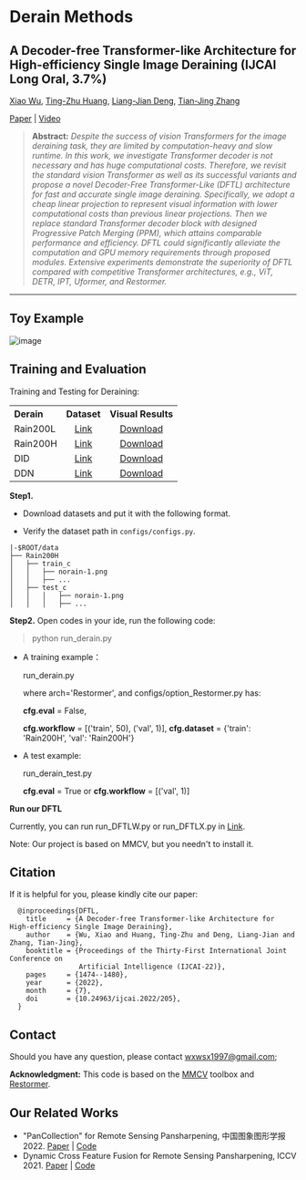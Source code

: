 # Derain Methods
## A Decoder-free Transformer-like Architecture for High-efficiency Single Image Deraining (IJCAI Long Oral, 3.7%)
[Xiao Wu](https://scholar.google.com/citations?user=-aFhoQgAAAAJ&hl=zh-CN), [Ting-Zhu Huang](https://scholar.google.com/citations?user=H7El-ZkAAAAJ&hl=zh-CN), [Liang-Jian Deng](https://scholar.google.com/citations?user=TZs9NxkAAAAJ&hl=zh-CN), [Tian-Jing Zhang](https://tianjingzhang.github.io/)

[Paper](https://www.ijcai.org/proceedings/2022/0205.pdf) |
[Video](https://www.ijcai.org/proceedings/2022/video/205)

> **Abstract:** *Despite the success of vision Transformers for the image deraining task, they are limited by computation-heavy and slow runtime. In this work, we investigate Transformer decoder is not necessary and has huge computational costs. Therefore, we revisit the standard vision Transformer as well as its successful variants and propose a novel Decoder-Free Transformer-Like (DFTL) architecture for fast and accurate single image deraining. Specifically, we adopt a cheap linear projection to represent visual information with lower computational costs than previous linear projections. Then we replace standard Transformer decoder block with designed Progressive Patch Merging (PPM), which attains comparable performance and efficiency. DFTL could significantly alleviate the computation and GPU memory requirements through proposed modules. Extensive experiments demonstrate the superiority of DFTL compared with competitive Transformer architectures, e.g., ViT, DETR, IPT, Uformer, and Restormer.* 
<hr />

## Toy Example
![image](https://user-images.githubusercontent.com/15083102/208884898-6368dee0-3fb5-4236-a86c-80fb3623998a.png)

## Training and Evaluation

Training and Testing for Deraining:

<table>
  <tr>
    <th align="left">Derain</th>
    <th align="center">Dataset</th>
    <th align="center">Visual Results</th>
  </tr>
  <tr>
    <td align="left">Rain200L</td>
    <td align="center"><a href="https://www.icst.pku.edu.cn/struct/Projects/joint_rain_removal.html">Link</a></td>
    <td align="center"><a href="">Download</a></td>
  </tr>
  <tr>
    <td align="left">Rain200H</td>
    <td align="center"><a href="https://www.icst.pku.edu.cn/struct/Projects/joint_rain_removal.html">Link</a></td>
    <td align="center"><a href="">Download</a></td>
  </tr>
  <tr>
    <td>DID</td>
    <td align="center"><a href="https://github.com/hezhangsprinter/DID-MDN">Link</a></td>
    <td align="center"><a href="">Download</a></td>
  </tr>
  <tr>
    <td>DDN</td>
    <td align="center"><a href="https://xueyangfu.github.io/projects/cvpr2017.html">Link</a></td>
    <td align="center"><a href="">Download</a></td>
  </tr>
</table>

**Step1.**
* Download datasets and put it with the following format. 

* Verify the dataset path in `configs/configs.py`.
```
|-$ROOT/data
├── Rain200H
│   ├── train_c
│   │   ├── norain-1.png
│   │   ├── ...
│   ├── test_c
│   │   │   ├── norain-1.png
│   │   │   ├── ...
```

**Step2.** Open codes in your ide,  run the following code:

> python run_derain.py

* A training example：

	run_derain.py
  
	where arch='Restormer', and configs/option_Restormer.py has: 
  
	__cfg.eval__ = False, 
  
	__cfg.workflow__ = [('train', 50), ('val', 1)], __cfg.dataset__ = {'train': 'Rain200H', 'val': 'Rain200H'}
	
* A test example:

	run_derain_test.py
  
	__cfg.eval__ = True or __cfg.workflow__ = [('val', 1)]

**Run our DFTL**

Currently, you can run run_DFTLW.py or run_DFTLX.py in [Link](https://github.com/XiaoXiao-Woo/derain/tree/main/models/compared_trans/DFTL).

Note: Our project is based on MMCV, but you needn't to install it.

## Citation
If it is helpful for you, please kindly cite our paper:
```
  @inproceedings{DFTL,
    title     = {A Decoder-free Transformer-like Architecture for High-efficiency Single Image Deraining},
    author    = {Wu, Xiao and Huang, Ting-Zhu and Deng, Liang-Jian and Zhang, Tian-Jing},
    booktitle = {Proceedings of the Thirty-First International Joint Conference on
                 Artificial Intelligence (IJCAI-22)},
    pages     = {1474--1480},
    year      = {2022},
    month     = {7},
    doi       = {10.24963/ijcai.2022/205},
  }
  ```
  



## Contact
Should you have any question, please contact wxwsx1997@gmail.com;


**Acknowledgment:** This code is based on the [MMCV](https://github.com/open-mmlab/mmcv) toolbox and [Restormer](https://github.com/swz30/Restormer). 

## Our Related Works
- "PanCollection" for Remote Sensing Pansharpening, 中国图象图形学报 2022. [Paper](https://liangjiandeng.github.io/papers/2022/deng-jig2022.pdf) | [Code](https://github.com/XiaoXiao-Woo/PanCollection)
- Dynamic Cross Feature Fusion for Remote Sensing Pansharpening, ICCV 2021. [Paper](https://liangjiandeng.github.io/papers/2021/dfcnet2021.pdf) | [Code](https://github.com/XiaoXiao-Woo/UDL)
